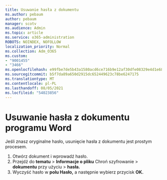 ```yaml
---
title: Usuwanie hasła z dokumentu
ms.author: pebaum
author: pebaum
manager: scotv
ms.audience: Admin
ms.topic: article
ms.service: o365-administration
ROBOTS: NOINDEX, NOFOLLOW
localization_priority: Normal
ms.collection: Adm_O365
ms.custom:
- "9001455"
- "3466"
ms.openlocfilehash: e99fbe7de5b43a1580acd6ce716b9e12af30dfe08329e4d1e68f843b11d577e2
ms.sourcegitcommit: b5f7da89a650d2915dc652449623c78be6247175
ms.translationtype: MT
ms.contentlocale: pl-PL
ms.lasthandoff: 08/05/2021
ms.locfileid: "54023856"
---
```

# <a name="remove-a-password-from-a-word-document"></a>Usuwanie hasła z dokumentu programu Word

Jeśli znasz oryginalne hasło, usunięcie hasła z dokumentu jest prostym procesem.

1. Otwórz dokument i wprowadź hasło.
2. Przejdź do **tematu**  >  **Informacje o pliku** Chroń szyfrowanie  >  **dokumentu** przy użyciu  >  **hasła.**
3. Wyczyść hasło w **polu Hasło,** a następnie wybierz przycisk **OK.**